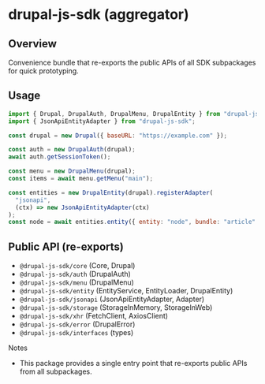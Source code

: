 # drupal-js-sdk (aggregator)

## Overview

Convenience bundle that re-exports the public APIs of all SDK subpackages for quick prototyping.

## Usage

```js hl_lines="1 5-6 9 12-13 16-18 19-23"
import { Drupal, DrupalAuth, DrupalMenu, DrupalEntity } from "drupal-js-sdk";
import { JsonApiEntityAdapter } from "drupal-js-sdk";

const drupal = new Drupal({ baseURL: "https://example.com" });

const auth = new DrupalAuth(drupal);
await auth.getSessionToken();

const menu = new DrupalMenu(drupal);
const items = await menu.getMenu("main");

const entities = new DrupalEntity(drupal).registerAdapter(
  "jsonapi",
  (ctx) => new JsonApiEntityAdapter(ctx)
);
const node = await entities.entity({ entity: "node", bundle: "article" }).load("1");
```

## Public API (re-exports)

- `@drupal-js-sdk/core` (Core, Drupal)
- `@drupal-js-sdk/auth` (DrupalAuth)
- `@drupal-js-sdk/menu` (DrupalMenu)
- `@drupal-js-sdk/entity` (EntityService, EntityLoader, DrupalEntity)
- `@drupal-js-sdk/jsonapi` (JsonApiEntityAdapter, Adapter)
- `@drupal-js-sdk/storage` (StorageInMemory, StorageInWeb)
- `@drupal-js-sdk/xhr` (FetchClient, AxiosClient)
- `@drupal-js-sdk/error` (DrupalError)
- `@drupal-js-sdk/interfaces` (types)

Notes

- This package provides a single entry point that re-exports public APIs from all subpackages.
